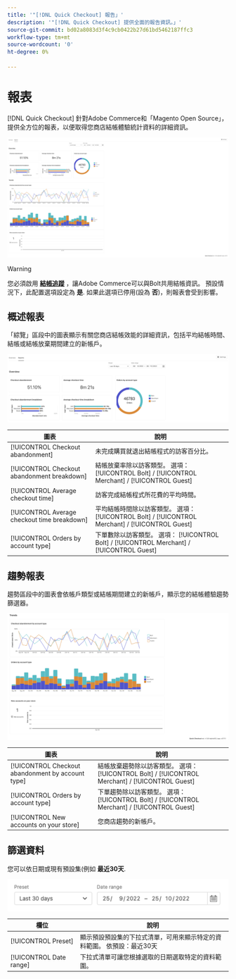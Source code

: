 ```yaml
---
title: '"[!DNL Quick Checkout] 報告」'
description: '"[!DNL Quick Checkout] 提供全面的報告資訊。」'
source-git-commit: bd02a8083d3f4c9cb0422b27d61bd5462187ffc3
workflow-type: tm+mt
source-wordcount: '0'
ht-degree: 0%

---
```



# 報表

[!DNL Quick Checkout] 針對Adobe Commerce和「Magento Open Source」，提供全方位的報表，以便取得您商店結帳體驗統計資料的詳細資訊。

![報表檢視](assets/reports-view-big-checkout.png)

>[!WARNING]
>
> 您必須啟用 [**結帳追蹤**](../quick-checkout/settings-quick-checkout.md) ，讓Adobe Commerce可以與Bolt共用結帳資訊。 預設情況下，此配置選項設定為 **是**. 如果此選項已停用(設為 **否**)，則報表會受到影響。

## 概述報表

「綜覽」區段中的圖表顯示有關您商店結帳效能的詳細資訊，包括平均結帳時間、結帳或結帳放棄期間建立的新帳戶。

![報表概觀](assets/overview-report-checkout.png)

| 圖表 | 說明 |
|---|---|
| [!UICONTROL Checkout abandonment] | 未完成購買就退出結帳程式的訪客百分比。 |
| [!UICONTROL Checkout abandonment breakdown] | 結帳放棄率除以訪客類型。 選項： [!UICONTROL Bolt] / [!UICONTROL Merchant] / [!UICONTROL Guest] |
| [!UICONTROL Average checkout time] | 訪客完成結帳程式所花費的平均時間。 |
| [!UICONTROL Average checkout time breakdown] | 平均結帳時間除以訪客類型。 選項： [!UICONTROL Bolt] / [!UICONTROL Merchant] / [!UICONTROL Guest] |
| [!UICONTROL Orders by account type] | 下單數除以訪客類型。 選項： [!UICONTROL Bolt] / [!UICONTROL Merchant] / [!UICONTROL Guest] |

## 趨勢報表

趨勢區段中的圖表會依帳戶類型或結帳期間建立的新帳戶，顯示您的結帳體驗趨勢篩選器。

![報表趨勢](assets/trends-report-checkout.png)

| 圖表 | 說明 |
|---|---|
| [!UICONTROL Checkout abandonment by account type] | 結帳放棄趨勢除以訪客類型。 選項： [!UICONTROL Bolt] / [!UICONTROL Merchant] / [!UICONTROL Guest] |
| [!UICONTROL Orders by account type] | 下單趨勢除以訪客類型。 選項： [!UICONTROL Bolt] / [!UICONTROL Merchant] / [!UICONTROL Guest] |
| [!UICONTROL New accounts on your store] | 您商店趨勢的新帳戶。 |

## 篩選資料

您可以依日期或現有預設集(例如 **最近30天**.

![篩選檢視](assets/filter-view.png)

| 欄位 | 說明 |
|---|---|
| [!UICONTROL Preset] | 顯示預設預設集的下拉式清單，可用來顯示特定的資料範圍。 依預設：最近30天 |
| [!UICONTROL Date range] | 下拉式清單可讓您根據選取的日期選取特定的資料範圍。 |

